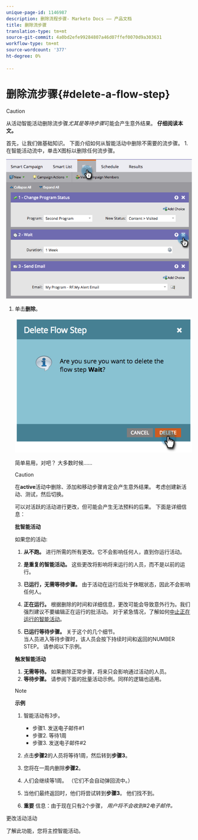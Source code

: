 ```yaml
---
unique-page-id: 1146987
description: 删除流程步骤- Marketo Docs —— 产品文档
title: 删除流步骤
translation-type: tm+mt
source-git-commit: 4a0bd2efe99284807a46d07ffef0070d9a303631
workflow-type: tm+mt
source-wordcount: '377'
ht-degree: 0%

---
```



# 删除流步骤{#delete-a-flow-step}

>[!CAUTION]
>
>从活动智能活动删除流步骤&#x200B;_尤其是等待步骤_&#x200B;可能会产生意外结果。 **仔细阅读本文。**

首先，让我们做基础知识。 下面介绍如何从智能活动中删除不需要的流步骤。 1.在智能活动流中，单击X图标以删除任何流步骤。

![](assets/image2014-9-22-13-3a52-3a20.png)

1. 单击&#x200B;**删除**。

   ![](assets/image2014-9-22-13-3a55-3a25.png)

   简单易用，对吧？ 大多数时候……

   >[!CAUTION]
   >
   >在&#x200B;**active**&#x200B;活动中删除、添加和移动步骤肯定会产生意外结果。 考虑创建新活动、测试，然后切换。

   可以对活跃的活动进行更改，但可能会产生无法预料的后果。 下面是详细信息：

   **批智能活动**

   如果您的活动:

   1. **从不跑。** 进行所需的所有更改。它不会影响任何人，直到你运行活动。
   1. **是重复的智能活动。** 这些更改将影响将来运行的人员，而不是以前的运行。
   1. **已运行，无需等待步骤。** 由于活动在运行后处于休眠状态，因此不会影响任何人。
   1. **正在运行。** 根据删除的时间和详细信息，更改可能会导致意外行为。我们强烈建议不要编辑正在运行的批活动。 对于紧急情况，了解如何[中止正在运行的智能活动](/help/marketo/product-docs/core-marketo-concepts/smart-campaigns/using-smart-campaigns/abort-a-smart-campaign.md)。

   1. **已运行等待步骤。** 关于这个的几个细节。\
      当人员进入等待步骤时，该人员会按下持续时间和返回的NUMBER STEP。 请参阅以下示例。

   **触发智能活动**

   1. **无需等待。** 如果删除正常步骤，将来只会影响通过活动的人员。
   1. **等待步骤。** 请参阅下面的批量活动示例。同样的逻辑也适用。

   >[!NOTE]
   >
   >**示例**
   >
   >1. 智能活动有3步。
      >    * 步骤1. 发送电子邮件#1
      >    * 步骤2. 等待1周
      >    * 步骤3. 发送电子邮件#2
   >
   >1. 点击&#x200B;**步骤2**&#x200B;的人员将等待1周，然后转到&#x200B;**步骤3**。
   >1. 您将在一周内删除&#x200B;**步骤2**。
   >1. 人们会继续等1周。 （它们不会自动弹回流中。）
   >1. 当他们最终返回时，他们将尝试转到&#x200B;**步骤3**。 他们找不到。
   >1. **重要** 信息：由于现在只有2个步骤， *用户将不会收到#2电子邮件。*


更改活动活动

了解此功能，您将主控智能活动。
